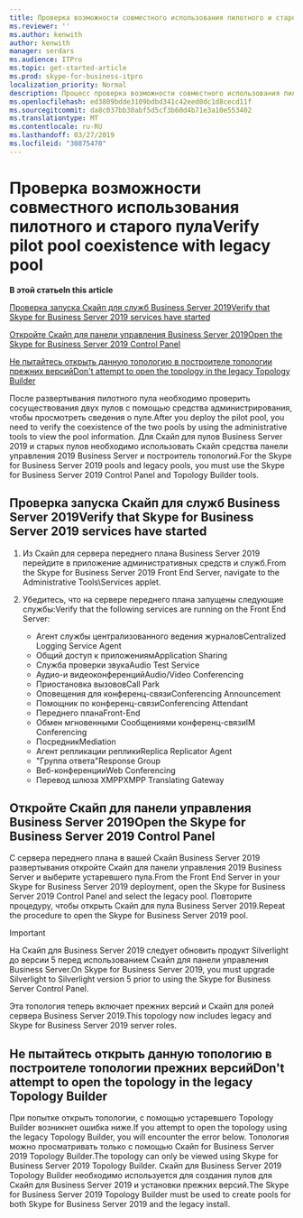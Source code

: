 ```yaml
---
title: Проверка возможности совместного использования пилотного и старого пула
ms.reviewer: ''
ms.author: kenwith
author: kenwith
manager: serdars
ms.audience: ITPro
ms.topic: get-started-article
ms.prod: skype-for-business-itpro
localization_priority: Normal
description: Процесс проверка возможности совместного использования пилотного пула прежних версий.
ms.openlocfilehash: ed3809bdde3109bdbd341c42eed0dc1d8cecd11f
ms.sourcegitcommit: da8c037bb30abf5d5cf3b60d4b71e3a10e553402
ms.translationtype: MT
ms.contentlocale: ru-RU
ms.lasthandoff: 03/27/2019
ms.locfileid: "30875470"
---
```

# <a name="verify-pilot-pool-coexistence-with-legacy-pool"></a><span data-ttu-id="26051-103">Проверка возможности совместного использования пилотного и старого пула</span><span class="sxs-lookup"><span data-stu-id="26051-103">Verify pilot pool coexistence with legacy pool</span></span>

 <span data-ttu-id="26051-104">**В этой статье**</span><span class="sxs-lookup"><span data-stu-id="26051-104">**In this article**</span></span>
  
[<span data-ttu-id="26051-105">Проверка запуска Скайп для служб Business Server 2019</span><span class="sxs-lookup"><span data-stu-id="26051-105">Verify that Skype for Business Server 2019 services have started</span></span>](#sectionSection0)
  
[<span data-ttu-id="26051-106">Откройте Скайп для панели управления Business Server 2019</span><span class="sxs-lookup"><span data-stu-id="26051-106">Open the Skype for Business Server 2019 Control Panel</span></span>](#sectionSection1)
  
[<span data-ttu-id="26051-107">Не пытайтесь открыть данную топологию в построителе топологии прежних версий</span><span class="sxs-lookup"><span data-stu-id="26051-107">Don't attempt to open the topology in the legacy Topology Builder</span></span>](#sectionSection2)
  
<span data-ttu-id="26051-108">После развертывания пилотного пула необходимо проверить сосуществования двух пулов с помощью средства администрирования, чтобы просмотреть сведения о пуле.</span><span class="sxs-lookup"><span data-stu-id="26051-108">After you deploy the pilot pool, you need to verify the coexistence of the two pools by using the administrative tools to view the pool information.</span></span> <span data-ttu-id="26051-109">Для Скайп для пулов Business Server 2019 и старых пулов необходимо использовать Скайп средства панели управления 2019 Business Server и построитель топологий.</span><span class="sxs-lookup"><span data-stu-id="26051-109">For the Skype for Business Server 2019 pools and legacy pools, you must use the Skype for Business Server 2019 Control Panel and Topology Builder tools.</span></span> 
  
## <a name="verify-that-skype-for-business-server-2019-services-have-started"></a><span data-ttu-id="26051-110">Проверка запуска Скайп для служб Business Server 2019</span><span class="sxs-lookup"><span data-stu-id="26051-110">Verify that Skype for Business Server 2019 services have started</span></span>
<span data-ttu-id="26051-111"><a name="sectionSection0"> </a></span><span class="sxs-lookup"><span data-stu-id="26051-111"></span></span>

1. <span data-ttu-id="26051-112">Из Скайп для сервера переднего плана Business Server 2019 перейдите в приложение административных средств и служб.</span><span class="sxs-lookup"><span data-stu-id="26051-112">From the Skype for Business Server 2019 Front End Server, navigate to the Administrative Tools\Services applet.</span></span>
    
2. <span data-ttu-id="26051-113">Убедитесь, что на сервере переднего плана запущены следующие службы:</span><span class="sxs-lookup"><span data-stu-id="26051-113">Verify that the following services are running on the Front End Server:</span></span>

    - <span data-ttu-id="26051-114">Агент службы централизованного ведения журналов</span><span class="sxs-lookup"><span data-stu-id="26051-114">Centralized Logging Service Agent</span></span>
    - <span data-ttu-id="26051-115">Общий доступ к приложениям</span><span class="sxs-lookup"><span data-stu-id="26051-115">Application Sharing</span></span>
    - <span data-ttu-id="26051-116">Служба проверки звука</span><span class="sxs-lookup"><span data-stu-id="26051-116">Audio Test Service</span></span>
    - <span data-ttu-id="26051-117">Аудио-и видеоконференций</span><span class="sxs-lookup"><span data-stu-id="26051-117">Audio/Video Conferencing</span></span>
    - <span data-ttu-id="26051-118">Приостановка вызовов</span><span class="sxs-lookup"><span data-stu-id="26051-118">Call Park</span></span>
    - <span data-ttu-id="26051-119">Оповещения для конференц-связи</span><span class="sxs-lookup"><span data-stu-id="26051-119">Conferencing Announcement</span></span>
    - <span data-ttu-id="26051-120">Помощник по конференц-связи</span><span class="sxs-lookup"><span data-stu-id="26051-120">Conferencing Attendant</span></span>
    - <span data-ttu-id="26051-121">Переднего плана</span><span class="sxs-lookup"><span data-stu-id="26051-121">Front-End</span></span>
    - <span data-ttu-id="26051-122">Обмен мгновенными Сообщениями конференц-связи</span><span class="sxs-lookup"><span data-stu-id="26051-122">IM Conferencing</span></span>
    - <span data-ttu-id="26051-123">Посредник</span><span class="sxs-lookup"><span data-stu-id="26051-123">Mediation</span></span>
    - <span data-ttu-id="26051-124">Агент репликации реплики</span><span class="sxs-lookup"><span data-stu-id="26051-124">Replica Replicator Agent</span></span>
    - <span data-ttu-id="26051-125">"Группа ответа"</span><span class="sxs-lookup"><span data-stu-id="26051-125">Response Group</span></span>
    - <span data-ttu-id="26051-126">Веб-конференции</span><span class="sxs-lookup"><span data-stu-id="26051-126">Web Conferencing</span></span>
    - <span data-ttu-id="26051-127">Перевод шлюза XMPP</span><span class="sxs-lookup"><span data-stu-id="26051-127">XMPP Translating Gateway</span></span>

  
## <a name="open-the-skype-for-business-server-2019-control-panel"></a><span data-ttu-id="26051-128">Откройте Скайп для панели управления Business Server 2019</span><span class="sxs-lookup"><span data-stu-id="26051-128">Open the Skype for Business Server 2019 Control Panel</span></span>
<span data-ttu-id="26051-129"><a name="sectionSection1"> </a></span><span class="sxs-lookup"><span data-stu-id="26051-129"></span></span>

<span data-ttu-id="26051-130">С сервера переднего плана в вашей Скайп Business Server 2019 развертывания откройте Скайп для панели управления 2019 Business Server и выберите устаревшего пула.</span><span class="sxs-lookup"><span data-stu-id="26051-130">From the Front End Server in your Skype for Business Server 2019 deployment, open the Skype for Business Server 2019 Control Panel and select the legacy pool.</span></span> <span data-ttu-id="26051-131">Повторите процедуру, чтобы открыть Скайп для пула Business Server 2019.</span><span class="sxs-lookup"><span data-stu-id="26051-131">Repeat the procedure to open the Skype for Business Server 2019 pool.</span></span>
  
> [!IMPORTANT]
> <span data-ttu-id="26051-132">На Скайп для Business Server 2019 следует обновить продукт Silverlight до версии 5 перед использованием Скайп для панели управления Business Server.</span><span class="sxs-lookup"><span data-stu-id="26051-132">On Skype for Business Server 2019, you must upgrade Silverlight to Silverlight version 5 prior to using the Skype for Business Server Control Panel.</span></span> 
  
<span data-ttu-id="26051-133">Эта топология теперь включает прежних версий и Скайп для ролей сервера Business Server 2019.</span><span class="sxs-lookup"><span data-stu-id="26051-133">This topology now includes legacy and Skype for Business Server 2019 server roles.</span></span> 

  
## <a name="dont-attempt-to-open-the-topology-in-the-legacy-topology-builder"></a><span data-ttu-id="26051-134">Не пытайтесь открыть данную топологию в построителе топологии прежних версий</span><span class="sxs-lookup"><span data-stu-id="26051-134">Don't attempt to open the topology in the legacy Topology Builder</span></span>
<span data-ttu-id="26051-135"><a name="sectionSection2"> </a></span><span class="sxs-lookup"><span data-stu-id="26051-135"></span></span>

<span data-ttu-id="26051-136">При попытке открыть топологии, с помощью устаревшего Topology Builder возникнет ошибка ниже.</span><span class="sxs-lookup"><span data-stu-id="26051-136">If you attempt to open the topology using the legacy Topology Builder, you will encounter the error below.</span></span> <span data-ttu-id="26051-137">Топология можно просматривать только с помощью Скайп for Business Server 2019 Topology Builder.</span><span class="sxs-lookup"><span data-stu-id="26051-137">The topology can only be viewed using Skype for Business Server 2019 Topology Builder.</span></span> <span data-ttu-id="26051-138">Скайп для Business Server 2019 Topology Builder необходимо используется для создания пулов для Скайп для Business Server 2019 и установки прежних версий.</span><span class="sxs-lookup"><span data-stu-id="26051-138">The Skype for Business Server 2019 Topology Builder must be used to create pools for both Skype for Business Server 2019 and the legacy install.</span></span>

  

